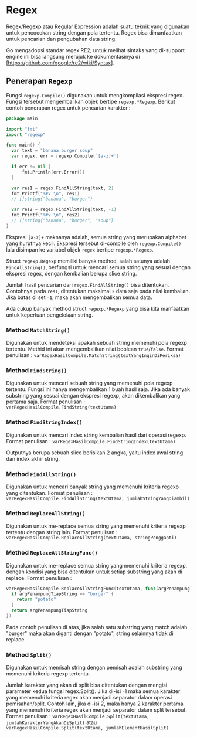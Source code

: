 # Regex

Regex/Regexp atau Regular Expression adalah suatu teknik yang digunakan untuk pencocokan string dengan pola tertentu. Regex bisa dimanfaatkan untuk pencarian dan pengubahan data string.

Go mengadopsi standar regex RE2, untuk melihat sintaks yang di-support engine ini bisa langsung merujuk ke dokumentasinya di [https://github.com/google/re2/wiki/Syntax].

## Penerapan `Regexp`

Fungsi `regexp.Compile()` digunakan untuk mengkompilasi ekspresi regex. Fungsi tersebut mengembalikan objek bertipe `regexp.*Regexp`.
Berikut contoh penerapan regex untuk pencarian karakter :

```Go
package main

import "fmt"
import "regexp"

func main() {
  var text = "banana burger soup"
  var regex, err = regexp.Compile(`[a-z]+`)

  if err != nil {
      fmt.Println(err.Error())
  }

  var res1 = regex.FindAllString(text, 2)
  fmt.Printf("%#v \n", res1)
  // []string{"banana", "burger"}

  var res2 = regex.FindAllString(text, -1)
  fmt.Printf("%#v \n", res2)
  // []string{"banana", "burger", "soup"}
}
```

Ekspresi `[a-z]+` maknanya adalah, semua string yang merupakan alphabet yang hurufnya kecil. Ekspresi tersebut di-compile oleh `regexp.Compile()` lalu disimpan ke variabel objek `regex` bertipe `regexp.*Regexp`.

Struct `regexp.Regexp` memiliki banyak method, salah satunya adalah `FindAllString()`, berfungsi untuk mencari semua string yang sesuai dengan ekspresi regex, dengan kembalian berupa slice string.

Jumlah hasil pencarian dari `regex.FindAllString()` bisa ditentukan. Contohnya pada `res1`, ditentukan maksimal `2` data saja pada nilai kembalian. Jika batas di set `-1`, maka akan mengembalikan semua data.

Ada cukup banyak method struct `regexp.*Regexp` yang bisa kita manfaatkan untuk keperluan pengelolaan string.

### Method `MatchString()`

Digunakan untuk mendeteksi apakah sebuah string memenuhi pola regexp tertentu. Methid ini akan mengembalikan nilai boolean `true`/`false`.
Format penulisan :
`varRegexHasilCompile.MatchString(textYangInginDiPeriksa)`

### Method `FindString()`

Digunakan untuk mencari sebuah string yang memenuhi pola regexp tertentu.
Fungsi ini hanya mengembalikan 1 buah hasil saja. Jika ada banyak substring yang sesuai dengan ekspresi regexp, akan dikembalikan yang pertama saja.
Format penulisan :
`varRegexHasilCompile.FindString(textUtama)`

### Method `FindStringIndex()`

Digunakan untuk mencari index string kembalian hasil dari operasi regexp.
Format penulisan :
`varRegexHasilCompile.FindStringIndex(textUtama)`

Outputnya berupa sebuah slice berisikan 2 angka, yaitu index awal string dan index akhir string.

### Method `FindAllString()`

Digunakan untuk mencari banyak string yang memenuhi kriteria regexp yang ditentukan.
Format penulisan :
`varRegexHasilCompile.FindAllString(textUtama, jumlahStringYangDiambil)`

### Method `ReplaceAllString()`

Digunakan untuk me-replace semua string yang memenuhi kriteria regexp tertentu dengan string lain.
Format penulisan :
`varRegexHasilCompile.ReplaceAllString(textUtama, stringPengganti)`

### Method `ReplaceAllStringFunc()`

Digunakan untuk me-replace semua string yang memenuhi kriteria regexp, dengan kondisi yang bisa ditentukan untuk setiap substring yang akan di replace.
Format penulisan :

```Go
varRegexHasilCompile.ReplaceAllStringFunc(textUtama, func(argPenampungTiapString string)string{
  if argPenampungTiapString == "burger" {
    return "potato"
  }
  return argPenampungTiapString
})
```

Pada contoh penulisan di atas, jika salah satu substring yang match adalah "burger" maka akan diganti dengan "potato", string selainnya tidak di replace.

### Method `Split()`

Digunakan untuk memisah string dengan pemisah adalah substring yang memenuhi kriteria regexp tertentu.

Jumlah karakter yang akan di split bisa ditentukan dengan mengisi parameter kedua fungsi regex.Split(). Jika di-isi -1 maka semua karakter yang memenuhi kriteria regex akan menjadi separator dalam operasi pemisahan/split. Contoh lain, jika di-isi 2, maka hanya 2 karakter pertama yang memenuhi kriteria regex akan menjadi separator dalam split tersebut.
Format penulisan :
`varRegexHasilCompile.Split(textUtama, jumlahKarakterYangAkanDiSplit)`
atau
`varRegexHasilCompile.Split(textUtama, jumlahElementHasilSplit)`
